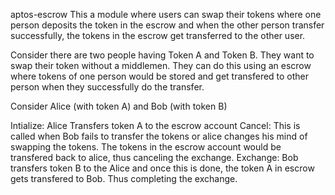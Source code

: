 aptos-escrow
This a module where users can swap their tokens where one person deposits the token in the escrow and when the other person transfer successfully, the tokens in the escrow get transferred to the other user.

Consider there are two people having Token A and Token B. They want to swap their token without a middlemen. They can do this using an escrow where tokens of one person would be stored and get transfered to other person when they successfully do the transfer.

Consider Alice (with token A) and Bob (with token B)

Intialize: Alice Transfers token A to the escrow account
Cancel: This is called when Bob fails to transfer the tokens or alice changes his mind of swapping the tokens. The tokens in the escrow account would be transfered back to alice, thus canceling the exchange.
Exchange: Bob transfers token B to the Alice and once this is done, the token A in escrow gets transfered to Bob. Thus completing the exchange.
